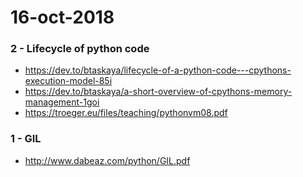 # 16-oct-2018

### 2 - Lifecycle of python code

- https://dev.to/btaskaya/lifecycle-of-a-python-code---cpythons-execution-model-85i
- https://dev.to/btaskaya/a-short-overview-of-cpythons-memory-management-1goi
- https://troeger.eu/files/teaching/pythonvm08.pdf

### 1 - GIL

- http://www.dabeaz.com/python/GIL.pdf


